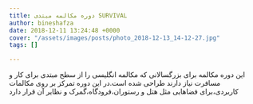 ```yaml
---
title: دوره مکالمه مبتدی SURVIVAL
author: bineshafza
date: 2018-12-11 13:24:48 +0000
cover: "/assets/images/posts/photo_2018-12-13_14-12-27.jpg"
tags: []

---
```

این دوره مکالمه برای بزرگسالانی که مکالمه انگلیسی را از سطح مبتدی برای کار و مسافرت نیاز دارند طراحی شده است.در این دوره تمرکز بر روی مکالمات کاربردی،برای فضاهایی مثل هتل و رستوران،فرودگاه،گمرک و نظایر آن قرار دارد